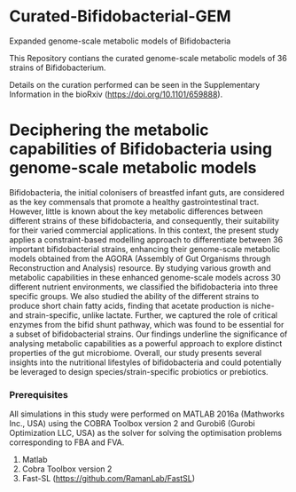 # Curated-Bifidobacterial-GEM
Expanded genome-scale metabolic models of Bifidobacteria

This Repository contians the curated genome-scale metabolic models of 36 strains of Bifidobacterium.

Details on the curation performed can be seen in the Supplementary Information in the bioRxiv (https://doi.org/10.1101/659888).

# Deciphering the metabolic capabilities of Bifidobacteria using genome-scale metabolic models

Bifidobacteria, the initial colonisers of breastfed infant guts, are considered as the key commensals that promote a healthy gastrointestinal tract. However, little is known about the key metabolic differences between different strains of these bifidobacteria, and consequently, their suitability for their varied commercial applications. In this context, the present study applies a constraint-based modelling approach to differentiate between 36 important bifidobacterial strains, enhancing their genome-scale metabolic models obtained from the AGORA (Assembly of Gut Organisms through Reconstruction and Analysis) resource. By studying various growth and metabolic capabilities in these enhanced genome-scale models across 30 different nutrient environments, we classified the bifidobacteria into three specific groups. We also studied the ability of the different strains to produce short chain fatty acids, finding that acetate production is niche- and strain-specific, unlike lactate. Further, we captured the role of critical enzymes from the bifid shunt pathway, which was found to be essential for a subset of bifidobacterial strains. Our findings underline the significance of analysing metabolic capabilities as a powerful approach to explore distinct properties of the gut microbiome. Overall, our study presents several insights into the nutritional lifestyles of bifidobacteria and could potentially be leveraged to design species/strain-specific probiotics or prebiotics.  


### Prerequisites

All simulations in this study were performed on MATLAB 2016a (Mathworks Inc., USA) using the COBRA Toolbox   version 2 and Gurobi6 (Gurobi Optimization LLC, USA) as the solver for solving the optimisation problems corresponding to FBA and FVA. 

1. Matlab
2. Cobra Toolbox version 2
3. Fast-SL (https://github.com/RamanLab/FastSL)











